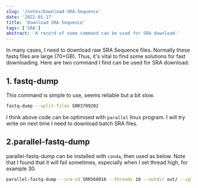 ```yaml
---
slug: '/notes/Download-SRA-Sequence'
date: '2022-01-17'
title: 'Download SRA Sequence'
tags: ['SRA']
abstract: 'A record of some command can be used for SRA download.'
---
```


In many cases, I need to download raw SRA Sequence files. Normally these fastq files are large (70+GB). Thus, it's vital to find some solutions for fast downloading. Here are two command I find can be used for SRA download:

## 1. fastq-dump

This command is simple to use, seems reliable but a bit slow.

```bash
fastq-dump --split-files SRR3709202
```

I think above code can be optimised with `parallel` linux program. I will try write on next time I need to download batch SRA files.

## 2.parallel-fastq-dump

parallel-fastq-dump can be installed with `conda`, then used as below. Note that I found that it will fail sometimes, especially when I set thread high, for example 30.

```bash
parallel-fastq-dump --sra-id SRR568016 --threads 10 --outdir out/ --split-files --gzip
```